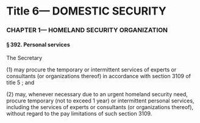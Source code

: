 
# Title 6— DOMESTIC SECURITY
### CHAPTER 1— HOMELAND SECURITY ORGANIZATION
#### § 392. Personal services

The Secretary

(1) may procure the temporary or intermittent services of experts or consultants (or organizations thereof) in accordance with section 3109 of title 5 ; and

(2) may, whenever necessary due to an urgent homeland security need, procure temporary (not to exceed 1 year) or intermittent personal services, including the services of experts or consultants (or organizations thereof), without regard to the pay limitations of such section 3109.
